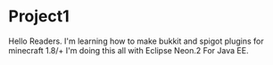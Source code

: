# Project1
Hello Readers.
I'm learning how to make bukkit and spigot plugins for minecraft 1.8/+
I'm doing this all with Eclipse Neon.2 For Java EE.

